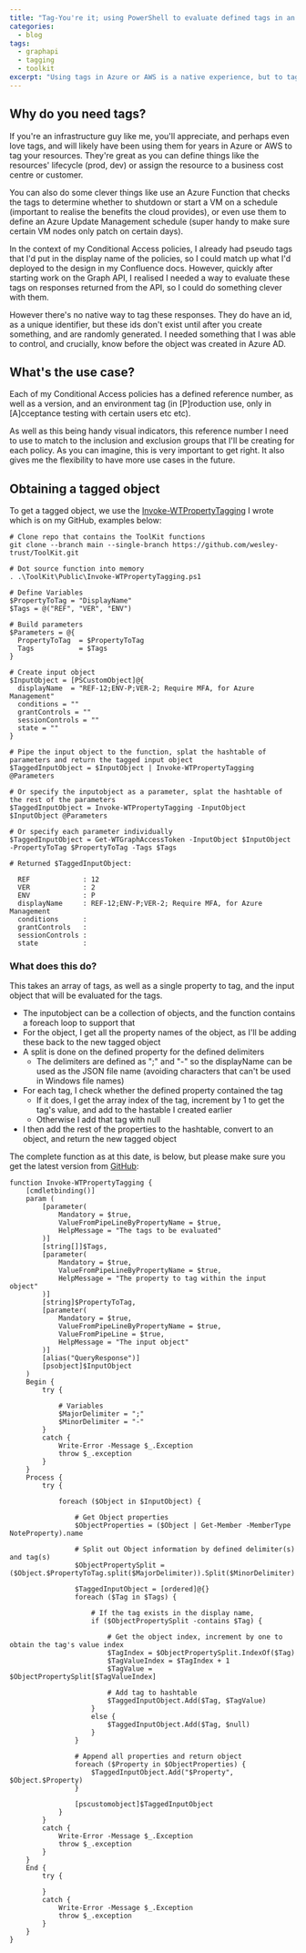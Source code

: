 ```yaml
---
title: "Tag-You're it; using PowerShell to evaluate defined tags in an object property"
categories:
  - blog
tags:
  - graphapi
  - tagging
  - toolkit
excerpt: "Using tags in Azure or AWS is a native experience, but to tag a response from the Graph API, required that I create a PowerShell function..."
---
```


## Why do you need tags?
If you're an infrastructure guy like me, you'll appreciate, and perhaps even love tags, and will likely have been using them for years in Azure or AWS to tag your resources. They're great as you can define things like the resources' lifecycle (prod, dev) or assign the resource to a business cost centre or customer.

You can also do some clever things like use an Azure Function that checks the tags to determine whether to shutdown or start a VM on a schedule (important to realise the benefits the cloud provides), or even use them to define an Azure Update Management schedule (super handy to make sure certain VM nodes only patch on certain days).

In the context of my Conditional Access policies, I already had pseudo tags that I'd put in the display name of the policies, so I could match up what I'd deployed to the design in my Confluence docs. However, quickly after starting work on the Graph API, I realised I needed a way to evaluate these tags on responses returned from the API, so I could do something clever with them.

However there's no native way to tag these responses. They do have an id, as a unique identifier, but these ids don't exist until after you create something, and are randomly generated. I needed something that I was able to control, and crucially, know before the object was created in Azure AD.

## What's the use case?
Each of my Conditional Access policies has a defined reference number, as well as a version, and an environment tag (in [P]roduction use, only in [A]cceptance testing with certain users etc etc).

As well as this being handy visual indicators, this reference number I need to use to match to the inclusion and exclusion groups that I'll be creating for each policy. As you can imagine, this is very important to get right. It also gives me the flexibility to have more use cases in the future.

## Obtaining a tagged object
To get a tagged object, we use the [Invoke-WTPropertyTagging][function-link] I wrote which is on my GitHub, examples below:

```
# Clone repo that contains the ToolKit functions
git clone --branch main --single-branch https://github.com/wesley-trust/ToolKit.git

# Dot source function into memory
. .\ToolKit\Public\Invoke-WTPropertyTagging.ps1

# Define Variables
$PropertyToTag = "DisplayName"
$Tags = @("REF", "VER", "ENV")

# Build parameters
$Parameters = @{
  PropertyToTag  = $PropertyToTag
  Tags           = $Tags
}

# Create input object
$InputObject = [PSCustomObject]@{
  displayName  = "REF-12;ENV-P;VER-2; Require MFA, for Azure Management"
  conditions = ""
  grantControls = ""
  sessionControls = ""
  state = ""
}

# Pipe the input object to the function, splat the hashtable of parameters and return the tagged input object
$TaggedInputObject = $InputObject | Invoke-WTPropertyTagging @Parameters

# Or specify the inputobject as a parameter, splat the hashtable of the rest of the parameters
$TaggedInputObject = Invoke-WTPropertyTagging -InputObject $InputObject @Parameters

# Or specify each parameter individually
$TaggedInputObject = Get-WTGraphAccessToken -InputObject $InputObject -PropertyToTag $PropertyToTag -Tags $Tags

# Returned $TaggedInputObject:

  REF             : 12
  VER             : 2
  ENV             : P
  displayName     : REF-12;ENV-P;VER-2; Require MFA, for Azure Management
  conditions      : 
  grantControls   : 
  sessionControls : 
  state           : 
```
### What does this do?
This takes an array of tags, as well as a single property to tag, and the input object that will be evaluated for the tags.
- The inputobject can be a collection of objects, and the function contains a foreach loop to support that
- For the object, I get all the property names of the object, as I'll be adding these back to the new tagged object
- A split is done on the defined property for the defined delimiters
  - The delimiters are defined as ";" and "-" so the displayName can be used as the JSON file name (avoiding characters that can't be used in Windows file names)
- For each tag, I check whether the defined property contained the tag
  - If it does, I get the array index of the tag, increment by 1 to get the tag's value, and add to the hastable I created earlier
  - Otherwise I add that tag with null
- I then add the rest of the properties to the hashtable, convert to an object, and return the new tagged object

The complete function as at this date, is below, but please make sure you get the latest version from [GitHub][function-link]:
```
function Invoke-WTPropertyTagging {
    [cmdletbinding()]
    param (
        [parameter(
            Mandatory = $true,
            ValueFromPipeLineByPropertyName = $true,
            HelpMessage = "The tags to be evaluated"
        )]
        [string[]]$Tags,
        [parameter(
            Mandatory = $true,
            ValueFromPipeLineByPropertyName = $true,
            HelpMessage = "The property to tag within the input object"
        )]
        [string]$PropertyToTag,
        [parameter(
            Mandatory = $true,
            ValueFromPipeLineByPropertyName = $true,
            ValueFromPipeLine = $true,
            HelpMessage = "The input object"
        )]
        [alias("QueryResponse")]
        [psobject]$InputObject
    )
    Begin {
        try {
            
            # Variables
            $MajorDelimiter = ";"
            $MinorDelimiter = "-"
        }
        catch {
            Write-Error -Message $_.Exception
            throw $_.exception
        }
    }
    Process {
        try {

            foreach ($Object in $InputObject) {
                
                # Get Object properties
                $ObjectProperties = ($Object | Get-Member -MemberType NoteProperty).name 
                
                # Split out Object information by defined delimiter(s) and tag(s)
                $ObjectPropertySplit = ($Object.$PropertyToTag.split($MajorDelimiter)).Split($MinorDelimiter)

                $TaggedInputObject = [ordered]@{}
                foreach ($Tag in $Tags) {

                    # If the tag exists in the display name, 
                    if ($ObjectPropertySplit -contains $Tag) {

                        # Get the object index, increment by one to obtain the tag's value index
                        $TagIndex = $ObjectPropertySplit.IndexOf($Tag)
                        $TagValueIndex = $TagIndex + 1
                        $TagValue = $ObjectPropertySplit[$TagValueIndex]
                        
                        # Add tag to hashtable
                        $TaggedInputObject.Add($Tag, $TagValue)
                    }
                    else {
                        $TaggedInputObject.Add($Tag, $null)
                    }
                }

                # Append all properties and return object
                foreach ($Property in $ObjectProperties) {
                    $TaggedInputObject.Add("$Property", $Object.$Property)
                }

                [pscustomobject]$TaggedInputObject
            }
        }
        catch {
            Write-Error -Message $_.Exception
            throw $_.exception
        }
    }
    End {
        try {

        }
        catch {
            Write-Error -Message $_.Exception
            throw $_.exception
        }
    }
}
```
[function-link]: https://github.com/wesley-trust/ToolKit/blob/main/Public/Invoke-WTPropertyTagging.ps1